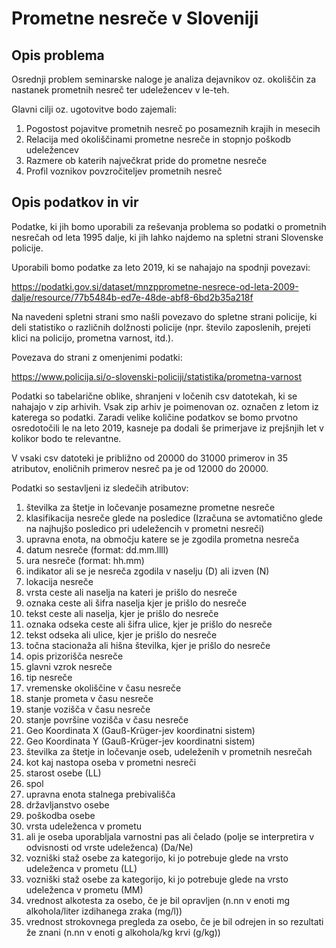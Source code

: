 # Prometne nesreče v Sloveniji

## Opis problema

Osrednji problem seminarske naloge je analiza dejavnikov oz. okoliščin za nastanek prometnih nesreč ter udeležencev v le-teh.

Glavni cilji oz. ugotovitve bodo zajemali:
1. Pogostost pojavitve prometnih nesreč po posameznih krajih in mesecih
2. Relacija med okoliščinami prometne nesreče in stopnjo poškodb udeležencev
3. Razmere ob katerih največkrat pride do prometne nesreče
4. Profil voznikov povzročiteljev prometnih nesreč

## Opis podatkov in vir

Podatke, ki jih bomo uporabili za reševanja problema so podatki o prometnih nesrečah od leta 1995 dalje, ki jih lahko najdemo na spletni strani Slovenske policije.

Uporabili bomo podatke za leto 2019, ki se nahajajo na spodnji povezavi:

https://podatki.gov.si/dataset/mnzpprometne-nesrece-od-leta-2009-dalje/resource/77b5484b-ed7e-48de-abf8-6bd2b35a218f

Na navedeni spletni strani smo našli povezavo do spletne strani policije, ki deli statistiko o različnih dolžnosti policije (npr. število zaposlenih, prejeti klici na policijo, prometna varnost, itd.).

Povezava do strani z omenjenimi podatki:

https://www.policija.si/o-slovenski-policiji/statistika/prometna-varnost

Podatki so tabelarične oblike, shranjeni v ločenih csv datotekah, ki se nahajajo v zip arhivih. Vsak zip arhiv je poimenovan oz. označen z letom iz katerega so podatki. Zaradi velike količine podatkov se bomo prvotno osredotočili le na leto 2019, kasneje pa dodali še primerjave iz prejšnjih let v kolikor bodo te relevantne. 

V vsaki csv datoteki je približno od 20000 do 31000 primerov in 35 atributov, enoličnih primerov nesreč pa je od 12000 do 20000.

Podatki so sestavljeni iz sledečih atributov:

1.	številka za štetje in ločevanje posamezne prometne nesreče
2.	klasifikacija nesreče glede na posledice (Izračuna se avtomatično glede na najhujšo posledico pri udeležencih v prometni nesreči)
3.	upravna enota, na območju katere se je zgodila prometna nesreča
4.	datum nesreče (format: dd.mm.llll) 
5.	ura nesreče (format: hh.mm) 
6.	indikator ali se je nesreča zgodila v naselju (D) ali izven (N)
7.	lokacija nesreče
8.	vrsta ceste ali naselja na kateri je prišlo do nesreče
9.	oznaka ceste ali šifra naselja kjer je prišlo do nesreče
10.	tekst ceste ali naselja, kjer je prišlo do nesreče
11.	oznaka odseka ceste ali šifra ulice, kjer je prišlo do nesreče
12.	tekst odseka ali ulice, kjer je prišlo do nesreče
13.	točna stacionaža ali hišna številka, kjer je prišlo do nesreče
14.	opis prizorišča nesreče
15.	glavni vzrok nesreče
16.	tip nesreče
17.	vremenske okoliščine v času nesreče
18.	stanje prometa v času nesreče
19.	stanje vozišča v času nesreče
20.	stanje površine vozišča v času nesreče
21.	Geo Koordinata X (Gauß-Krüger-jev koordinatni sistem)
22.	Geo Koordinata Y (Gauß-Krüger-jev koordinatni sistem)
23.	številka za štetje in ločevanje oseb, udeleženih v prometnih nesrečah
24.	kot kaj nastopa oseba v prometni nesreči
25.	starost osebe (LL)
26.	spol
27.	upravna enota stalnega prebivališča
28.	državljanstvo osebe
29.	poškodba osebe
30.	vrsta udeleženca v prometu
31.	ali je oseba uporabljala varnostni pas ali čelado (polje se interpretira v odvisnosti od vrste udeleženca) (Da/Ne)
32.	vozniški staž osebe za kategorijo, ki jo potrebuje glede na vrsto udeleženca v prometu (LL)
33.	vozniški staž osebe za kategorijo, ki jo potrebuje glede na vrsto udeleženca v prometu (MM)
34.	vrednost alkotesta za osebo, če je bil opravljen (n.nn v enoti mg alkohola/liter izdihanega zraka (mg/l))
35.	vrednost strokovnega pregleda za osebo, če je bil odrejen in so rezultati že znani (n.nn v enoti g alkohola/kg krvi (g/kg))
